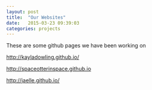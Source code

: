 ```yaml
---
layout: post
title:  "Our Websites"
date:   2015-03-23 09:39:03
categories: projects
---
```

These are some github pages we have been working on

http://kayladowling.github.io/

http://spaceotterinspace.github.io

http://jaelle.github.io/